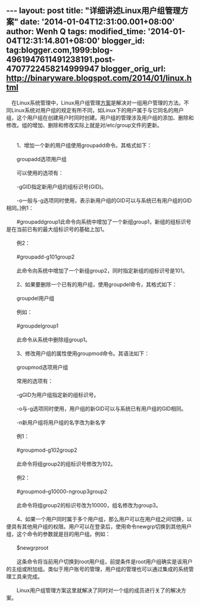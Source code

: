 --- layout: post title: "详细讲述Linux用户组管理方案" date:
'2014-01-04T12:31:00.001+08:00' author: Wenh Q tags: modified\_time:
'2014-01-04T12:31:14.801+08:00' blogger\_id:
tag:blogger.com,1999:blog-4961947611491238191.post-4707722458214999947
blogger\_orig\_url: http://binaryware.blogspot.com/2014/01/linux.html
---
　在Linux系统管理中，Linux用户组管理[方案](http://www.chinabyte.com/keyword/%E6%96%B9%E6%A1%88/)是解决对一组用户管理的方法。不同Linux系统对用户组的规定有所不同，如Linux下的用户属于与它同名的用户组，这个用户组在创建用户时同时创建。用户组的管理涉及用户组的添加、删除和修改。组的增加、删除和修改实际上就是对/etc/group文件的更新。\
\
\
　　1、增加一个新的用户组使用groupadd命令。其格式如下：\
\
　　groupadd选项用户组\
\
　　可以使用的选项有：\
\
　　-gGID指定新用户组的组标识号(GID)。\
\
　　-o一般与-g选项同时使用，表示新用户组的GID可以与系统已有用户组的GID相同。]例1：\
\
　　\#groupaddgroup1此命令向系统中增加了一个新组group1，新组的组标识号是在当前已有的最大组标识号的基础上加1。\
\
　　例2：\
\
　　\#groupadd-g101group2\
\
　　此命令向系统中增加了一个新组group2，同时指定新组的组标识号是101。\
\
　　2、如果要删除一个已有的用户组，使用groupdel命令，其格式如下：\
\
　　groupdel用户组\
\
　　例如：\
\
　　\#groupdelgroup1\
\
　　此命令从系统中删除组group1。\
\
　　3、修改用户组的属性使用groupmod命令。其语法如下：\
\
　　groupmod选项用户组\
\
　　常用的选项有：\
\
　　-gGID为用户组指定新的组标识号。\
\
　　-o与-g选项同时使用，用户组的新GID可以与系统已有用户组的GID相同。\
\
　　-n新用户组将用户组的名字改为新名字\
\
　　例1：\
\
　　\#groupmod-g102group2\
\
　　此命令将组group2的组标识号修改为102。\
\
　　例2：\
\
　　\#groupmod–g10000-ngroup3group2\
\
　　此命令将组group2的标识号改为10000，组名修改为group3。\
\
　　4、如果一个用户同时属于多个用户组，那么用户可以在用户组之间切换，以便具有其他用户组的权限。用户可以在登录后，使用命令newgrp切换到其他用户组，这个命令的参数就是目的用户组。例如：\
\
　　\$newgrproot\
\
　　这条命令将当前用户切换到root用户组，前提条件是root用户组确实是该用户的主组或附加组。类似于用户账号的管理，用户组的管理也可以通过集成的系统管理工具来完成。\
\
　　Linux用户组管理方案这里就解决了同时对一个组的成员进行关了的解决方案。
